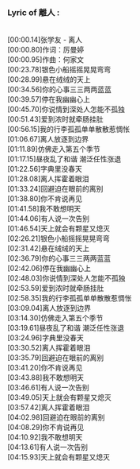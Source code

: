 <h3>Lyric of 離人 :</h3><p><br>[00:00.14]张学友 - 离人
<br>[00:00.80]作词：厉曼婷
<br>[00:00.95]作曲：何家文
<br>[00:23.78]银色小船摇摇晃晃弯弯
<br>[00:28.99]悬在绒绒的天上
<br>[00:34.56]你的心事三三两两蓝蓝
<br>[00:39.57]停在我幽幽心上
<br>[00:45.70]你说情到深处人怎能不孤独
<br>[00:51.43]爱到浓时就牵肠挂肚
<br>[00:56.15]我的行李孤孤单单散散惹惆怅
<br>[01:06.67]离人放逐到边界
<br>[01:11.89]仿佛走入第五个季节
<br>[01:17.15]昼夜乱了和谐 潮泛任性涨退
<br>[01:22.56]字典里没春天
<br>[01:28.08]离人挥霍着眼泪
<br>[01:33.24]回避迫在眼前的离别
<br>[01:38.80]你不肯说再见
<br>[01:41.58]我不敢想明天
<br>[01:44.06]有人说一次告别
<br>[01:46.54]天上就会有颗星又熄灭
<br>[02:26.21]银色小船摇摇晃晃弯弯
<br>[02:31.42]悬在绒绒的天上
<br>[02:36.79]你的心事三三两两蓝蓝
<br>[02:42.06]停在我幽幽心上
<br>[02:48.03]你说情到深处人怎能不孤独
<br>[02:53.59]爱到浓时就牵肠挂肚
<br>[02:58.35]我的行李孤孤单单散散惹惆怅
<br>[03:09.04]离人放逐到边界
<br>[03:14.30]仿佛走入第五个季节
<br>[03:19.61]昼夜乱了和谐 潮泛任性涨退
<br>[03:24.96]字典里没春天
<br>[03:30.52]离人挥霍着眼泪
<br>[03:35.79]回避迫在眼前的离别
<br>[03:41.20]你不肯说再见
<br>[03:43.88]我不敢想明天
<br>[03:46.61]有人说一次告别
<br>[03:49.05]天上就会有颗星又熄灭
<br>[03:57.42]离人挥霍着眼泪
<br>[04:02.98]回避迫在眼前的离别
<br>[04:08.29]你不肯说再见
<br>[04:10.92]我不敢想明天
<br>[04:13.61]有人说一次告别
<br>[04:15.93]天上就会有颗星又熄灭
</p>